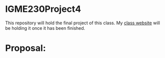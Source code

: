 # IGME230Project4
This repository will hold the final project of this class. My [class website](https://people.rit.edu/yik4306/igme230/) will be holding it once it has been finished.

# Proposal:
